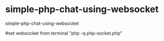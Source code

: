 # simple-php-chat-using-websocket
simple-php-chat-using-websocket


#set websocket from terminal
"php -q php-socket.php"

